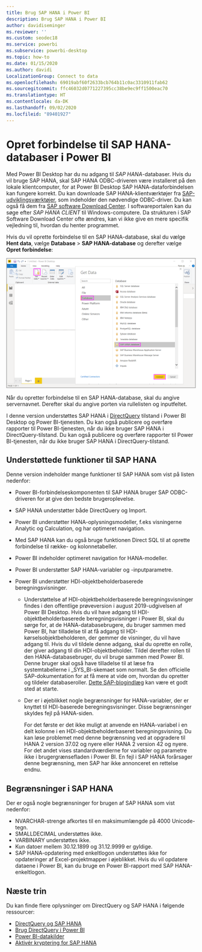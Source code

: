 ```yaml
---
title: Brug SAP HANA i Power BI
description: Brug SAP HANA i Power BI
author: davidiseminger
ms.reviewer: ''
ms.custom: seodec18
ms.service: powerbi
ms.subservice: powerbi-desktop
ms.topic: how-to
ms.date: 01/15/2020
ms.author: davidi
LocalizationGroup: Connect to data
ms.openlocfilehash: 69019abf60f2633bcb764b11c0ac3310911fab62
ms.sourcegitcommit: ffc46032d0771227395cc38be9ec9ff1500eac70
ms.translationtype: HT
ms.contentlocale: da-DK
ms.lasthandoff: 09/02/2020
ms.locfileid: "89401927"
---
```

# <a name="connect-to-sap-hana-databases-in-power-bi"></a>Opret forbindelse til SAP HANA-databaser i Power BI

Med Power BI Desktop har du nu adgang til *SAP HANA*-databaser. Hvis du vil bruge SAP HANA, skal SAP HANA ODBC-driveren være installeret på den lokale klientcomputer, for at Power BI Desktop SAP HANA-dataforbindelsen kan fungere korrekt. Du kan downloade SAP HANA-klientværktøjer fra [SAP-udviklingsværktøjer](https://tools.hana.ondemand.com/#hanatools), som indeholder den nødvendige ODBC-driver. Du kan også få dem fra [SAP software Download Center](https://support.sap.com/en/my-support/software-downloads.html). I softwareportalen kan du søge efter *SAP HANA CLIENT* til Windows-computere. Da strukturen i SAP Software Download Center ofte ændres, kan vi ikke give en mere specifik vejledning til, hvordan du henter programmet.

Hvis du vil oprette forbindelse til en SAP HANA-database, skal du vælge **Hent data**, vælge **Database** > **SAP HANA-database** og derefter vælge **Opret forbindelse**:

![SAP HANA-database, dialogboksen Hent data, Power BI Desktop](media/desktop-sap-hana/sap-hana-1.png)

Når du opretter forbindelse til en SAP HANA-database, skal du angive servernavnet. Derefter skal du angive porten via rullelisten og inputfeltet.

I denne version understøttes SAP HANA i [DirectQuery](desktop-directquery-sap-hana.md) tilstand i Power BI Desktop og Power BI-tjenesten. Du kan også publicere og overføre rapporter til Power BI-tjenesten, når du ikke bruger SAP HANA i DirectQuery-tilstand. Du kan også publicere og overføre rapporter til Power BI-tjenesten, når du ikke bruger SAP HANA i DirectQuery-tilstand.

## <a name="supported-features-for-sap-hana"></a>Understøttede funktioner til SAP HANA

Denne version indeholder mange funktioner til SAP HANA som vist på listen nedenfor:

* Power BI-forbindelseskomponenten til SAP HANA bruger SAP ODBC-driveren for at give den bedste brugeroplevelse.

* SAP HANA understøtter både DirectQuery og Import.

* Power BI understøtter HANA-oplysningsmodeller, f.eks visningerne Analytic og Calculation, og har optimeret navigation.

* Med SAP HANA kan du også bruge funktionen Direct SQL til at oprette forbindelse til række- og kolonnetabeller.

* Power BI indeholder optimeret navigation for HANA-modeller.

* Power BI understøtter SAP HANA-variabler og -inputparametre.

* Power BI understøtter HDI-objektbeholderbaserede beregningsvisninger.

  * Understøttelse af HDI-objektbeholderbaserede beregningsvisninger findes i den offentlige prøveversion i august 2019-udgivelsen af Power BI Desktop. Hvis du vil have adgang til HDI-objektbeholderbaserede beregningsvisninger i Power BI, skal du sørge for, at de HANA-databasebrugere, du bruger sammen med Power BI, har tilladelse til at få adgang til HDI-kørselsobjektbeholderen, der gemmer de visninger, du vil have adgang til. Hvis du vil tildele denne adgang, skal du oprette en rolle, der giver adgang til din HDI-objektbeholder. Tildel derefter rollen til den HANA-databasebruger, du vil bruge sammen med Power BI. Denne bruger skal også have tilladelse til at læse fra systemtabellerne i \_SYS\_BI-skemaet som normalt. Se den officielle SAP-dokumentation for at få mere at vide om, hvordan du opretter og tildeler databaseroller. [Dette SAP-blogindlæg](https://blogs.sap.com/2018/01/24/the-easy-way-to-make-your-hdi-container-accessible-to-a-classic-database-user/) kan være et godt sted at starte.

  * Der er i øjeblikket nogle begrænsninger for HANA-variabler, der er knyttet til HDI-baserede beregningsvisninger. Disse begrænsninger skyldes fejl på HANA-siden.
  
    For det første er det ikke muligt at anvende en HANA-variabel i en delt kolonne i en HDI-objektbeholderbaseret beregningsvisning. Du kan løse problemet med denne begrænsning ved at opgradere til HANA 2 version 37.02 og nyere eller HANA 2 version 42 og nyere. For det andet vises standardværdierne for variabler og parametre ikke i brugergrænsefladen i Power BI. En fejl i SAP HANA forårsager denne begrænsning, men SAP har ikke annonceret en rettelse endnu.

## <a name="limitations-of-sap-hana"></a>Begrænsninger i SAP HANA

Der er også nogle begrænsninger for brugen af SAP HANA som vist nedenfor:

* NVARCHAR-strenge afkortes til en maksimumlængde på 4000 Unicode-tegn.
* SMALLDECIMAL understøttes ikke.
* VARBINARY understøttes ikke.
* Kun datoer mellem 30.12.1899 og 31.12.9999 er gyldige.
* SAP HANA-opdatering med enkeltlogon understøttes ikke for opdateringer af Excel-projektmapper i øjeblikket. Hvis du vil opdatere dataene i Power BI, kan du bruge en Power BI-rapport med SAP HANA-enkeltlogon.

## <a name="next-steps"></a>Næste trin

Du kan finde flere oplysninger om DirectQuery og SAP HANA i følgende ressourcer:

* [DirectQuery og SAP HANA](desktop-directquery-sap-hana.md)
* [Brug DirectQuery i Power BI](desktop-directquery-about.md)
* [Power BI-datakilder](power-bi-data-sources.md)
* [Aktivér kryptering for SAP HANA](desktop-sap-hana-encryption.md)
